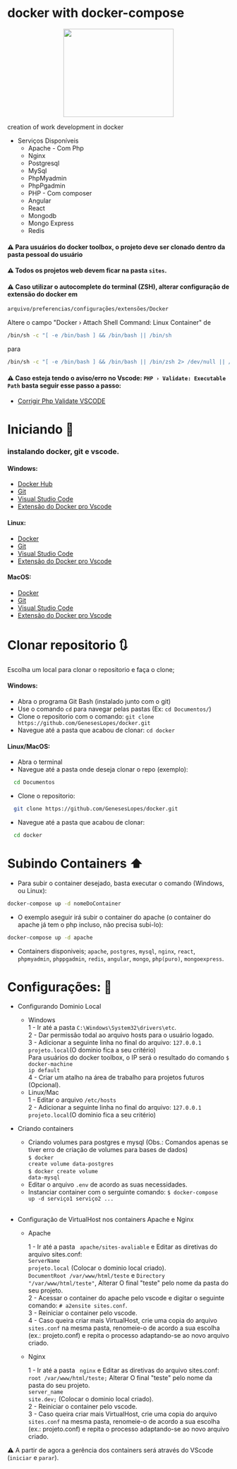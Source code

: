 # docker with docker-compose

<p align="center">
<img width="250" height="200" src="https://i.pinimg.com/originals/f5/5e/80/f55e8059ea945abfd6804b887dd4a0af.gif">
</p>
creation of work development in docker

- Serviços Disponíveis
  - Apache - Com Php
  - Nginx
  - Postgresql
  - MySql
  - PhpMyadmin
  - PhpPgadmin
  - PHP - Com composer
  - Angular
  - React
  - Mongodb
  - Mongo Express
  - Redis

#### :warning: Para usuários do docker toolbox, o projeto deve ser clonado dentro da pasta pessoal do usuário

#### :warning: Todos os projetos web devem ficar na pasta `sites`.

#### :warning: Caso utilizar o autocomplete do terminal (ZSH), alterar configuração de extensão do docker em 
```bash
arquivo/preferencias/configurações/extensões/Docker
```
Altere o campo "Docker › Attach Shell Command: Linux Container" de 
```bash
/bin/sh -c "[ -e /bin/bash ] && /bin/bash || /bin/sh
```
para 
```bash
/bin/sh -c "[ -e /bin/bash ] && /bin/bash || /bin/zsh 2> /dev/null || /bin/sh 
```

#### :warning: Caso esteja tendo o aviso/erro no Vscode: `PHP › Validate: Executable Path` basta seguir esse passo a passo:
- [Corrigir Php Validate VSCODE](https://gist.github.com/tuliocll/16952e8635eee21e6f3d59083ae6d3b8)

# Iniciando :tada:

### instalando docker, git e vscode.

#### Windows:

- [Docker Hub](https://docs.docker.com/docker-for-windows/install/)
- [Git](https://git-scm.com/download/win)
- [Visual Studio Code](https://code.visualstudio.com/download)
- [Extensão do Docker pro Vscode](https://marketplace.visualstudio.com/items?itemName=PeterJausovec.vscode-docker&ssr=true)

#### Linux:

- [Docker](https://tuliocalil.blogspot.com/2019/09/instalar-docker-e-docker-compose-no.html)
- [Git](https://git-scm.com/download/linux)
- [Visual Studio Code](https://code.visualstudio.com/download)
- [Extensão do Docker pro Vscode](https://marketplace.visualstudio.com/items?itemName=PeterJausovec.vscode-docker&ssr=true)

#### MacOS:

- [Docker](https://www.thegeekdiary.com/how-to-install-docker-on-mac/)
- [Git](https://git-scm.com/download/linux)
- [Visual Studio Code](https://code.visualstudio.com/download)
- [Extensão do Docker pro Vscode](https://marketplace.visualstudio.com/items?itemName=PeterJausovec.vscode-docker&ssr=true)

# Clonar repositorio :arrows_clockwise:

Escolha um local para clonar o repositorio e faça o clone;

#### Windows:

- Abra o programa Git Bash (instalado junto com o git)
- Use o comando `cd` para navegar pelas pastas (Ex: `cd Documentos/`)
- Clone o repositorio com o comando: `git clone https://github.com/GenesesLopes/docker.git`
- Navegue até a pasta que acabou de clonar: `cd docker`

#### Linux/MacOS:

- Abra o terminal
- Navegue até a pasta onde deseja clonar o repo (exemplo):

```bash
  cd Documentos
```

- Clone o repositorio:

```bash
  git clone https://github.com/GenesesLopes/docker.git
```

- Navegue até a pasta que acabou de clonar:

```bash
  cd docker
```

# Subindo Containers :arrow_up:

- Para subir o container desejado, basta executar o comando (Windows, ou Linux):

```sh
docker-compose up -d nomeDoContainer
```

- O exemplo aseguir irá subir o container do apache (o container do apache já tem o php incluso, não precisa subi-lo):

```sh
docker-compose up -d apache
```

- Containers disponiveis; `apache`, `postgres`, `mysql`, `nginx`, `react`, `phpmyadmin`, `phppgadmin`, `redis`, `angular`, `mongo`, `php(puro)`, `mongoexpress`.

# Configurações: :pencil:

- Configurando Dominio Local

  - Windows<br>
    1 - Ir até a pasta <code>C:\Windows\System32\drivers\etc</code>.<br>
    2 - Dar permissão todal ao arquivo hosts para o usuário logado.<br>
    3 - Adicionar a seguinte linha no final do arquivo: <code>127.0.0.1 projeto.local</code>(O dominio fica a seu critério)<br>
    Para usuários do docker toolbox, o IP será o resultado do comando <code>\$ docker-machine ip default</code><br>
    4 - Criar um atalho na área de trabalho para projetos futuros (Opcional).<br>
  - Linux/Mac<br>
    1 - Editar o arquivo <code>/etc/hosts</code><br>
    2 - Adicionar a seguinte linha no final do arquivo: <code>127.0.0.1 projeto.local</code>(O dominio fica a seu critério)<br>

* Criando containers

  - Criando volumes para postgres e mysql (Obs.: Comandos apenas se tiver erro de criação de volumes para bases de dados)<br>
    <code>$ docker create volume data-postgres</code><br>
    <code>$ docker create volume data-mysql</code><br>
  - Editar o arquivo <code>.env</code> de acordo as suas necessidades.<br>
  - Instanciar container com o serguinte comando:
    <code>\$ docker-compose up -d serviço1 serviço2 ...</code><br><br>

* Configuração de VirtualHost nos containers Apache e Nginx

  - Apache<br>

    1 - Ir até a pasta <code> apache/sites-avaliable</code> e Editar as diretivas do arquivo sites.conf:<br>
    <code>ServerName projeto.local</code> (Colocar o dominio local criado).<br>
    <code>DocumentRoot /var/www/html/teste</code> e <code>Directory "/var/www/html/teste"</code>, Alterar O final "teste" pelo nome da pasta do seu projeto.<br>
    2 - Acessar o container do apache pelo vscode e digitar o seguinte comando: <code># a2ensite sites.conf</code>.<br>
    3 - Reiniciar o container pelo vscode.<br>
    4 - Caso queira criar mais VirtualHost, crie uma copia do arquivo <code>sites.conf</code> na mesma pasta, renomeie-o de acordo a sua escolha (ex.: projeto.conf) e repita o processo adaptando-se ao novo arquivo criado.<br>

  - Nginx <br>

    1 - Ir até a pasta <code> nginx</code> e Editar as diretivas do arquivo sites.conf:<br>
    <code>root /var/www/html/teste;</code> Alterar O final "teste" pelo nome da pasta do seu projeto.<br>
    <code>server_name site.dev;</code> (Colocar o dominio local criado).<br>
    2 - Reiniciar o container pelo vscode.<br>
    3 - Caso queira criar mais VirtualHost, crie uma copia do arquivo <code>sites.conf</code> na mesma pasta, renomeie-o de acordo a sua escolha (ex.: projeto.conf) e repita o processo adaptando-se ao novo arquivo criado.<br>

:warning: A partir de agora a gerência dos containers será através do VScode (`iniciar` e `parar`).
